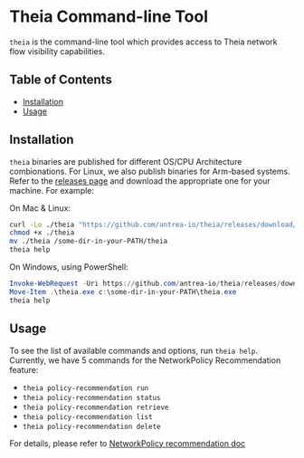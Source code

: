 # Theia Command-line Tool

`theia` is the command-line tool which provides access to Theia network flow
visibility capabilities.

## Table of Contents

<!-- toc -->
- [Installation](#installation)
- [Usage](#usage)
<!-- /toc -->

## Installation

`theia` binaries are published for different OS/CPU Architecture combionations.
For Linux, we also publish binaries for Arm-based systems. Refer to the
[releases page](https://github.com/antrea-io/theia/releases) and
download the appropriate one for your machine. For example:

On Mac & Linux:

```bash
curl -Lo ./theia "https://github.com/antrea-io/theia/releases/download/<TAG>/theia-$(uname)-x86_64"
chmod +x ./theia
mv ./theia /some-dir-in-your-PATH/theia
theia help
```

On Windows, using PowerShell:

```powershell
Invoke-WebRequest -Uri https://github.com/antrea-io/theia/releases/download/<TAG>/theia-windows-x86_64.exe -Outfile theia.exe
Move-Item .\theia.exe c:\some-dir-in-your-PATH\theia.exe
theia help
```

## Usage

To see the list of available commands and options, run `theia help`. Currently,
we have 5 commands for the NetworkPolicy Recommendation feature:

- `theia policy-recommendation run`
- `theia policy-recommendation status`
- `theia policy-recommendation retrieve`
- `theia policy-recommendation list`
- `theia policy-recommendation delete`

For details, please refer to [NetworkPolicy recommendation doc](
networkpolicy-recommendation.md)
